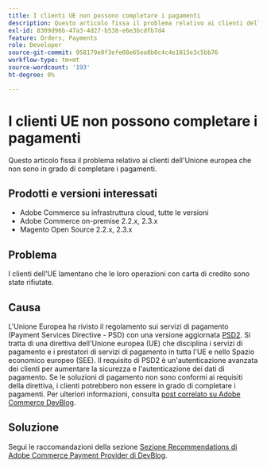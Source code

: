 ```yaml
---
title: I clienti UE non possono completare i pagamenti
description: Questo articolo fissa il problema relativo ai clienti dell'Unione europea che non sono in grado di completare i pagamenti.
exl-id: 8309d96b-47a3-4d27-b538-e6e3bcdfb7d4
feature: Orders, Payments
role: Developer
source-git-commit: 958179e0f3efe08e65ea8b0c4c4e1015e3c5bb76
workflow-type: tm+mt
source-wordcount: '193'
ht-degree: 0%

---
```


# I clienti UE non possono completare i pagamenti

Questo articolo fissa il problema relativo ai clienti dell&#39;Unione europea che non sono in grado di completare i pagamenti.

## Prodotti e versioni interessati

* Adobe Commerce su infrastruttura cloud, tutte le versioni
* Adobe Commerce on-premise 2.2.x, 2.3.x
* Magento Open Source 2.2.x, 2.3.x

## Problema

I clienti dell&#39;UE lamentano che le loro operazioni con carta di credito sono state rifiutate.

## Causa

L&#39;Unione Europea ha rivisto il regolamento sui servizi di pagamento (Payment Services Directive - PSD) con una versione aggiornata [PSD2](https://eur-lex.europa.eu/legal-content/EN/TXT/HTML/?uri=CELEX:32015L2366&amp;from=EN). Si tratta di una direttiva dell&#39;Unione europea (UE) che disciplina i servizi di pagamento e i prestatori di servizi di pagamento in tutta l&#39;UE e nello Spazio economico europeo (SEE). Il requisito di PSD2 è un&#39;autenticazione avanzata dei clienti per aumentare la sicurezza e l&#39;autenticazione dei dati di pagamento. Se le soluzioni di pagamento non sono conformi ai requisiti della direttiva, i clienti potrebbero non essere in grado di completare i pagamenti. Per ulteriori informazioni, consulta [post correlato su Adobe Commerce DevBlog](https://community.magento.com/t5/Magento-DevBlog/3D-Secure-2-0-changes/ba-p/136460).

## Soluzione

Segui le raccomandazioni della sezione [Sezione Recommendations di Adobe Commerce Payment Provider di DevBlog](https://community.magento.com/t5/Magento-DevBlog/3D-Secure-2-0-changes/ba-p/136460#recommendations).
